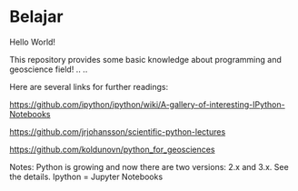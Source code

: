 # Belajar

Hello World!

This repository provides some basic knowledge about programming and geoscience field!
..
..






Here are several links for further readings:

https://github.com/ipython/ipython/wiki/A-gallery-of-interesting-IPython-Notebooks

https://github.com/jrjohansson/scientific-python-lectures

https://github.com/koldunovn/python_for_geosciences


Notes: 
Python is growing and now there are two versions: 2.x and 3.x. See the details.
Ipython = Jupyter Notebooks
